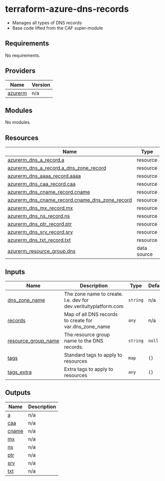 # terraform-azure-dns-records
* Manages all types of DNS records
* Base code lifted from the CAF super-module

<!-- BEGIN_TF_DOCS -->
## Requirements

No requirements.

## Providers

| Name | Version |
|------|---------|
| <a name="provider_azurerm"></a> [azurerm](#provider\_azurerm) | n/a |

## Modules

No modules.

## Resources

| Name | Type |
|------|------|
| [azurerm_dns_a_record.a](https://registry.terraform.io/providers/hashicorp/azurerm/latest/docs/resources/dns_a_record) | resource |
| [azurerm_dns_a_record.a_dns_zone_record](https://registry.terraform.io/providers/hashicorp/azurerm/latest/docs/resources/dns_a_record) | resource |
| [azurerm_dns_aaaa_record.aaaa](https://registry.terraform.io/providers/hashicorp/azurerm/latest/docs/resources/dns_aaaa_record) | resource |
| [azurerm_dns_caa_record.caa](https://registry.terraform.io/providers/hashicorp/azurerm/latest/docs/resources/dns_caa_record) | resource |
| [azurerm_dns_cname_record.cname](https://registry.terraform.io/providers/hashicorp/azurerm/latest/docs/resources/dns_cname_record) | resource |
| [azurerm_dns_cname_record.cname_dns_zone_record](https://registry.terraform.io/providers/hashicorp/azurerm/latest/docs/resources/dns_cname_record) | resource |
| [azurerm_dns_mx_record.mx](https://registry.terraform.io/providers/hashicorp/azurerm/latest/docs/resources/dns_mx_record) | resource |
| [azurerm_dns_ns_record.ns](https://registry.terraform.io/providers/hashicorp/azurerm/latest/docs/resources/dns_ns_record) | resource |
| [azurerm_dns_ptr_record.ptr](https://registry.terraform.io/providers/hashicorp/azurerm/latest/docs/resources/dns_ptr_record) | resource |
| [azurerm_dns_srv_record.srv](https://registry.terraform.io/providers/hashicorp/azurerm/latest/docs/resources/dns_srv_record) | resource |
| [azurerm_dns_txt_record.txt](https://registry.terraform.io/providers/hashicorp/azurerm/latest/docs/resources/dns_txt_record) | resource |
| [azurerm_resource_group.dns](https://registry.terraform.io/providers/hashicorp/azurerm/latest/docs/data-sources/resource_group) | data source |

## Inputs

| Name | Description | Type | Default | Required |
|------|-------------|------|---------|:--------:|
| <a name="input_dns_zone_name"></a> [dns\_zone\_name](#input\_dns\_zone\_name) | The zone name to create. I.e. dev for dev.verituityplatform.com | `string` | n/a | yes |
| <a name="input_records"></a> [records](#input\_records) | Map of all DNS records to create for var.dns\_zone\_name | `any` | n/a | yes |
| <a name="input_resource_group_name"></a> [resource\_group\_name](#input\_resource\_group\_name) | The resource group name to the DNS records. | `string` | `null` | no |
| <a name="input_tags"></a> [tags](#input\_tags) | Standard tags to apply to resources | `map` | `{}` | no |
| <a name="input_tags_extra"></a> [tags\_extra](#input\_tags\_extra) | Extra tags to apply to resources | `any` | `{}` | no |

## Outputs

| Name | Description |
|------|-------------|
| <a name="output_a"></a> [a](#output\_a) | n/a |
| <a name="output_caa"></a> [caa](#output\_caa) | n/a |
| <a name="output_cname"></a> [cname](#output\_cname) | n/a |
| <a name="output_mx"></a> [mx](#output\_mx) | n/a |
| <a name="output_ns"></a> [ns](#output\_ns) | n/a |
| <a name="output_ptr"></a> [ptr](#output\_ptr) | n/a |
| <a name="output_srv"></a> [srv](#output\_srv) | n/a |
| <a name="output_txt"></a> [txt](#output\_txt) | n/a |
<!-- END_TF_DOCS -->